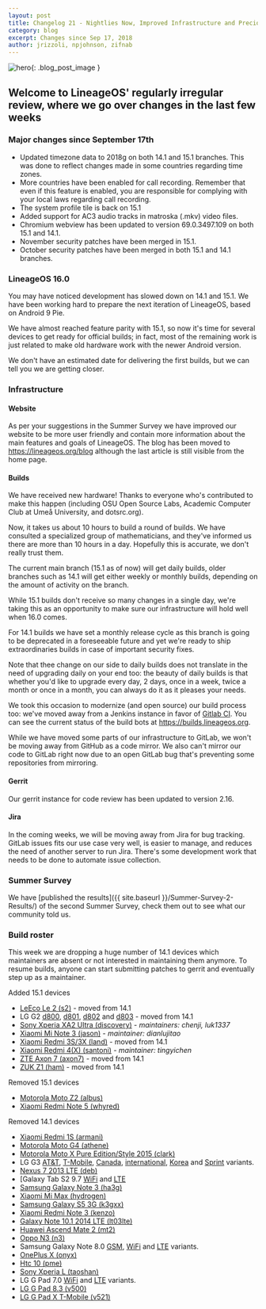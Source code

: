 ```yaml
---
layout: post
title: Changelog 21 - Nightlies Now, Improved Infrastructure and Precious Pie
category: blog
excerpt: Changes since Sep 17, 2018
author: jrizzoli, npjohnson, zifnab
---
```


![hero]({{site.baseurl}}/images/2018-11-28/hero.svg){: .blog_post_image }

## Welcome to LineageOS' regularly irregular review, where we go over changes in the last few weeks

### Major changes since September 17th

* Updated timezone data to 2018g on both 14.1 and 15.1 branches. This was done to reflect changes made in some countries regarding time zones.
* More countries have been enabled for call recording. Remember that even if this feature is enabled, you are responsible for complying with your local laws regarding call recording.
* The system profile tile is back on 15.1
* Added support for AC3 audio tracks in matroska (.mkv) video files.
* Chromium webview has been updated to version 69.0.3497.109 on both 15.1 and 14.1.
* November security patches have been merged in 15.1.
* October security patches have been merged in both 15.1 and 14.1 branches.

### LineageOS 16.0

You may have noticed development has slowed down on 14.1 and 15.1. We have been working hard
to prepare the next iteration of LineageOS, based on Android 9 Pie.

We have almost reached feature parity with 15.1, so now it's time for several devices to get
ready for official builds; in fact, most of the remaining work is just related to make old
hardware work with the newer Android version.

We don't have an estimated date for delivering the first builds, but we can tell you we
are getting closer.

### Infrastructure

#### Website

As per your suggestions in the Summer Survey we have improved our website to be more user friendly
and contain more information about the main features and goals of LineageOS. The blog has
been moved to https://lineageos.org/blog although the last article is still visible from the
home page.

#### Builds

We have received new hardware! Thanks to everyone who's contributed to make this happen
(including OSU Open Source Labs, Academic Computer Club at Umeå University, and dotsrc.org).

Now, it takes us about 10 hours to build a round of builds. We have consulted a specialized group of
mathematicians, and they've informed us there are more than 10 hours in a day.
Hopefully this is accurate, we don't really trust them.

The current main branch (15.1 as of now) will get daily builds, older branches such as 14.1 will
get either weekly or monthly builds, depending on the amount of activity on the branch.

While 15.1 builds don't receive so many changes in a single day, we're taking this as an opportunity
to make sure our infrastructure will hold well when 16.0 comes.

For 14.1 builds we have set a monthly release cycle as this branch is going to be deprecated in a
foreseeable future and yet we're ready to ship extraordinaries builds in case of
important security fixes.

Note that thee change on our side to daily builds does not translate in the need of upgrading
daily on your end too: the beauty of daily builds is that whether you'd like to
upgrade every day, 2 days, once in a week, twice a month or once in a month, you can always do it
as it pleases your needs.

We took this occasion to modernize (and open source) our build process too: we've moved away from
a Jenkins instance in favor of [Gitlab CI](https://gitlab.com/LineageOS/builder/lineage_builder).
You can see the current status of the build bots at https://builds.lineageos.org.

While we have moved some parts of our infrastructure to GitLab, we won't be moving away from
GitHub as a code mirror. We also can't mirror our code to GitLab right now due to an open
GitLab bug that's preventing some repositories from mirroring.

#### Gerrit

Our gerrit instance for code review has been updated to version 2.16.

#### Jira

In the coming weeks, we will be moving away from Jira for bug tracking. GitLab issues fits our use
case very well, is easier to manage, and reduces the need of another server to run Jira.
There's some development work that needs to be done to automate issue collection.

### Summer Survey

We have [published the results]({{ site.baseurl }}/Summer-Survey-2-Results/) of the second Summer
Survey, check them out to see what our community told us.

### Build roster

This week we are dropping a huge number of 14.1 devices which maintainers are absent or not
interested in maintaining them anymore. To resume builds, anyone can start submitting patches to
gerrit and eventually step up as a maintainer.

Added 15.1 devices

* [LeEco Le 2 (s2)](https://wiki.lineageos.org/devices/s2) - moved from 14.1
* LG G2 [d800](https://wiki.lineageos.org/devices/d800), [d801](https://wiki.lineageos.org/devices/d801), [d802](https://wiki.lineageos.org/devices/d802) and [d803](https://wiki.lineageos.org/devices/d803) - moved from 14.1
* [Sony Xperia XA2 Ultra (discovery)](https://wiki.lineageos.org/devices/discovery) - _maintainers: chenji, luk1337_
* [Xiaomi Mi Note 3 (jason)](https://wiki.lineageos.org/devices/jason) - _maintainer: dianlujitao_
* [Xiaomi Redmi 3S/3X (land)](https://wiki.lineageos.org/devices/land) - moved from 14.1
* [Xiaomi Redmi 4(X) (santoni)](https://wiki.lineageos.org/devices/santoni) - _maintainer: tingyichen_
* [ZTE Axon 7 (axon7)](https://wiki.lineageos.org/devices/axon7) - moved from 14.1
* [ZUK Z1 (ham)](https://wiki.lineageos.org/devices/ham) - moved from 14.1

Removed 15.1 devices

* [Motorola Moto Z2 (albus)](https://wiki.lineageos.org/devices/albus)
* [Xiaomi Redmi Note 5 (whyred)](https://wiki.lineageos.org/devices/whyred)

Removed 14.1 devices

* [Xiaomi Redmi 1S (armani)](https://wiki.lineageos.org/devices/armani)
* [Motorola Moto G4 (athene)](https://wiki.lineageos.org/devices/athene)
* [Motorola Moto X Pure Edition/Style 2015 (clark)](https://wiki.lineageos.org/devices/clark)
* LG G3 [AT&T](https://wiki.lineageos.org/devices/d850), [T-Mobile](https://wiki.lineageos.org/devices/d851), [Canada](https://wiki.lineageos.org/devices/d852), [international](https://wiki.lineageos.org/devices/d855), [Korea](https://wiki.lineageos.org/devices/f400) and [Sprint](https://wiki.lineageos.org/devices/ls990) variants.
* [Nexus 7 2013 LTE (deb)](https://wiki.lineageos.org/devices/deb)
* [Galaxy Tab S2 9.7 [WiFi](https://wiki.lineageos.org/devices/gts210wifi) and [LTE](https://wiki.lineageos.org/devices/gts210ltexx)
* [Samsung Galaxy Note 3 (ha3g)](https://wiki.lineageos.org/devices/ha3g)
* [Xiaomi Mi Max (hydrogen)](https://wiki.lineageos.org/devices/hyrdogen)
* [Samsung Galaxy S5 3G (k3gxx)](https://wiki.lineageos.org/devices/k3gxx)
* [Xiaomi Redmi Note 3 (kenzo)](https://wiki.lineageos.org/devices/kenzo)
* [Galaxy Note 10.1 2014 LTE (lt03lte)](https://wiki.lineageos.org/devices/lt03lte)
* [Huawei Ascend Mate 2 (mt2)](https://wiki.lineageos.org/devices/mt2)
* [Oppo N3 (n3)](https://wiki.lineageos.org/devices/n3)
* Samsung Galaxy Note 8.0 [GSM](https://wiki.lineageos.org/devices/n5100), [WiFi](https://wiki.lineageos.org/devices/n5110) and [LTE](https://wiki.lineageos.org/devices/n5120) variants.
* [OnePlus X (onyx)](https://wiki.lineageos.org/devices/onyx)
* [Htc 10 (pme)](https://wiki.lineageos.org/devices/pme)
* [Sony Xperia L (taoshan)](https://wiki.lineageos.org/devices/taoshan)
* LG G Pad 7.0 [WiFi](https://wiki.lineageos.org/devices/v400) and [LTE](https://wiki.lineageos.org/devices/v410) variants.
* [LG G Pad 8.3 (v500)](https://wiki.lineageos.org/devices/v500)
* [LG G Pad X T-Mobile (v521)](https://wiki.lineageos.org/devices/v521)
